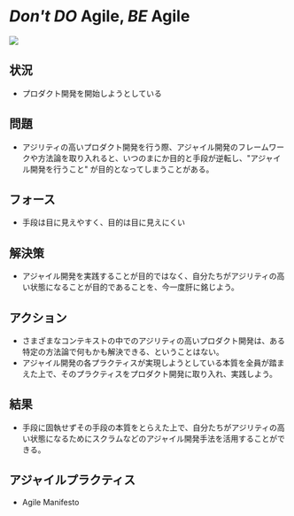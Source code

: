 # *Don't DO* Agile, *BE* Agile
![](https://www.dropbox.com/s/hg1g6aoqgxfjkz9/dont_do_agile%2C_be_agile.jpg?dl=1)

## 状況
- プロダクト開発を開始しようとしている

## 問題
- アジリティの高いプロダクト開発を行う際、アジャイル開発のフレームワークや方法論を取り入れると、いつのまにか目的と手段が逆転し、"アジャイル開発を行うこと" が目的となってしまうことがある。

## フォース
- 手段は目に見えやすく、目的は目に見えにくい

## 解決策
- アジャイル開発を実践することが目的ではなく、自分たちがアジリティの高い状態になることが目的であることを、今一度肝に銘じよう。

## アクション
- さまざまなコンテキストの中でのアジリティの高いプロダクト開発は、ある特定の方法論で何もかも解決できる、ということはない。
- アジャイル開発の各プラクティスが実現しようとしている本質を全員が踏まえた上で、そのプラクティスをプロダクト開発に取り入れ、実践しよう。

## 結果
- 手段に固執せずその手段の本質をとらえた上で、自分たちがアジリティの高い状態になるためにスクラムなどのアジャイル開発手法を活用することができる。

## アジャイルプラクティス
- Agile Manifesto
